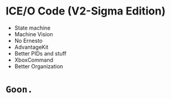 # ICE/O Code (V2-Sigma Edition)

- State machine
- Machine Vision
- No Ernesto
- AdvantageKit
- Better PIDs and stuff
- XboxCommand
- Better Organization

# `Goon.`